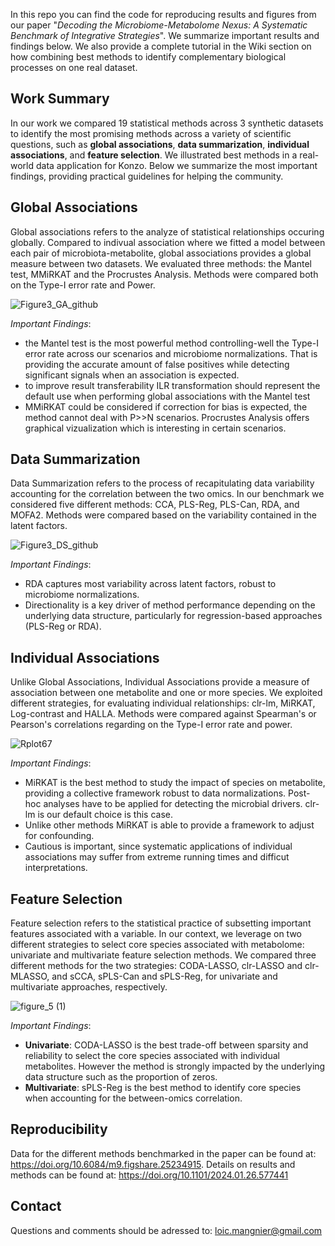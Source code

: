 In this repo you can find the code for reproducing results and figures from our paper "*Decoding the Microbiome-Metabolome Nexus: A Systematic Benchmark of Integrative Strategies*". We summarize important results and findings below. We also provide a complete tutorial in the Wiki section on how combining best methods to identify complementary biological processes on one real dataset. 


## Work Summary
In our work we compared 19 statistical methods across 3 synthetic datasets to identify the most promising methods across a variety of scientific questions, such as **global associations**, **data summarization**, **individual associations**, and **feature selection**. We illustrated best methods in a real-world data application for Konzo. Below we summarize the most important findings, providing practical guidelines for helping the community.

## Global Associations

Global associations refers to the analyze of statistical relationships occuring globally. Compared to indivual association where we fitted a model between each pair of microbiota-metabolite, global associations provides a global measure between two datasets. We evaluated three methods: the Mantel test, MMiRKAT and the Procrustes Analysis. 
Methods were compared both on the Type-I error rate and Power. 


![Figure3_GA_github](https://github.com/user-attachments/assets/ba97f958-1005-42c0-9ec7-1fbe8692a744)

*Important Findings*:
- the Mantel test is the most powerful method controlling-well the Type-I error rate across our scenarios and microbiome normalizations. That is providing the accurate amount of false positives while detecting significant signals when an association is expected. 
- to improve result transferability ILR transformation should represent the default use when performing global associations with the Mantel test
- MMiRKAT could be considered if correction for bias is expected, the method cannot deal with P>>N scenarios. Procrustes Analysis offers graphical vizualization which is interesting in certain scenarios.

## Data Summarization

Data Summarization refers to the process of recapitulating data variability accounting for the correlation between the two omics. In our benchmark we considered five different methods: CCA, PLS-Reg, PLS-Can, RDA, and MOFA2. Methods were compared based on the variability contained in the latent factors. 

![Figure3_DS_github](https://github.com/user-attachments/assets/552bf666-d982-43f5-94b7-f31ae2dd7fde)

*Important Findings*:
- RDA captures most variability across latent factors, robust to microbiome normalizations.
- Directionality is a key driver of method performance depending on the underlying data structure, particularly for regression-based approaches (PLS-Reg or RDA). 

## Individual Associations

Unlike Global Associations, Individual Associations provide a measure of association between one metabolite and one or more species. We exploited different strategies, for evaluating individual relationships: clr-lm, MiRKAT, Log-contrast and HALLA. Methods were compared against Spearman's or Pearson's correlations regarding on the Type-I error rate and power.

![Rplot67](https://github.com/user-attachments/assets/ef0c8107-bc57-40fe-8b4c-7d4d82b4a5fe)

*Important Findings*:
- MiRKAT is the best method to study the impact of species on metabolite, providing a collective framework robust to data normalizations. Post-hoc analyses have to be applied for detecting the microbial drivers. clr-lm is our default choice is this case.
- Unlike other methods MiRKAT is able to provide a framework to adjust for confounding.
- Cautious is important, since systematic applications of individual associations may suffer from extreme running times and difficut interpretations.  

## Feature Selection 

Feature selection refers to the statistical practice of subsetting important features associated with a variable. In our context, we leverage on two different strategies to select core species associated with metabolome: univariate and multivariate feature selection methods. We compared three different methods for the two strategies: CODA-LASSO, clr-LASSO and clr-MLASSO, and sCCA, sPLS-Can and sPLS-Reg, for univariate and multivariate approaches, respectively.

![figure_5 (1)](https://github.com/user-attachments/assets/f04ab27d-6e91-40da-9517-28f0d9b5c2c8)



*Important Findings*:
- **Univariate**: CODA-LASSO is the best trade-off between sparsity and reliability to select the core species associated with individual metabolites. However the method is strongly impacted by the underlying data structure such as the proportion of zeros.
- **Multivariate**: sPLS-Reg is the best method to identify core species when accounting for the between-omics correlation.



## Reproducibility 
Data for the different methods benchmarked in the paper can be found at: https://doi.org/10.6084/m9.figshare.25234915. 
Details on results and methods can be found at: https://doi.org/10.1101/2024.01.26.577441

## Contact

Questions and comments should be adressed to: loic.mangnier@gmail.com

